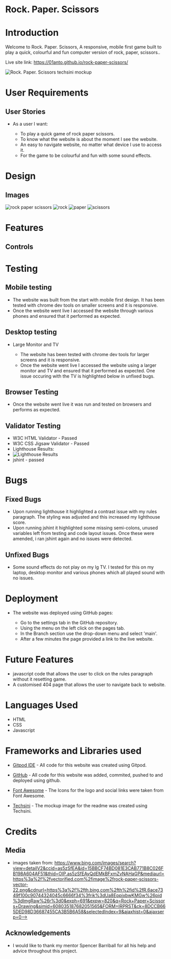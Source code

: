 # Rock. Paper. Scissors

# Introduction
Welcome to Rock. Paper. Scissors, A responsive, mobile first game built to play a quick, colourful and fun computer version of rock, paper, scissors..

Live site link: https://01anto.github.io/rock-paper-scissors/

![Rock. Paper. Scissors techsini mockup](readme-extras/techsini-pp2.jpg)

# User Requirements

  ## User Stories

  - As a user I want:

    - To play a quick game of rock paper scissors.
    - To know what the website is about the moment I see the website.
    - An easy to navigate website, no matter what device I use to access it.
    - For the game to be colourful and fun with some sound effects.

# Design

  ## Images
  ![rock paper scissors](readme-extras/rock-paper-scissors.png)
  ![rock](readme-extras/rock.jpg)
  ![paper](readme-extras/paper.jpg)
  ![scissors](readme-extras/scissors.jpg)

  # Features

  ## Controls
  ##

  # Testing

  ## Mobile testing

   - The website was built from the start with mobile first design. It has been tested with
     chrome dev tools on smaller screens and it is responsive.
   - Once the website went live I accessed the website through various phones and ensured
     that it performed as expected.

  ## Desktop testing

 - Large Monitor and TV

   - The website has been tested with chrome dev tools for larger screens and it is
     responsive.
   - Once the website went live I accessed the website using a larger monitor and TV and
     ensured that it performed as expected. One issue occuring with the TV is highlighted below in unfixed bugs.

  ## Browser Testing

   - Once the website went live it was run and tested on browsers and performs
     as expected.

  ## Validator Testing

   - W3C HTML Validator - Passed
   - W3C CSS Jigsaw Validator - Passed
   - Lighthouse Results:
   - ![Lighthouse Results](readme-extras/pp2-lighthouse.jpg)
   - jshint - passed
  
  # Bugs

  ## Fixed Bugs

   - Upon running lighthouse it highlighted a contrast issue with my rules paragraph. The styling was adjusted and this increased my lighthouse score.
   - Upon running jshint it highlighted some missing semi-colons, unused variables left from testing and code layout issues. Once these were amended, i ran jshint again and no issues were detected.
  
  ## Unfixed Bugs

   - Some sound effects do not play on my lg TV. I tested for this on my laptop, desktop monitor and various phones which all played sound with no issues.
  
# Deployment

 - The website was deployed using GitHub pages:

   - Go to the settings tab in the GitHub repository.
   - Using the menu on the left click on the pages tab.
   - In the Branch section use the drop-down menu and select 'main'.
   - After a few minutes the page provided a link to the live website.

# Future Features

   - javascript code that allows the user to click on the rules paragraph without it resetting game.
   - A customised 404 page that allows the user to navigate back to website.

# Languages Used

   - HTML
   - CSS
   - Javascript

# Frameworks and Libraries used

   - [Gitpod IDE](https://www.gitpod.io/)
    - All code for this website was created using Gitpod.

   - [GitHub](https://github.com/)
    - All code for this website was added, commited, pushed to and deployed using github.

   - [Font Awesome](https://fontawesome.com/)
    - The Icons for the logo and social links were taken from Font Awesome.
    
   - [Techsini](https://techsini.com/multi-mockup/index.php)
    - The mockup image for the readme was created using Techsini.
   
# Credits

  ## Media

 - images taken from:
   https://www.bing.com/images/search?view=detailV2&ccid=as5zSfEA&id=15BBCF74BD081E3CAB771B8C026FB198A604AF51&thid=OIP.as5zSfEAyQdEMkBFxmZvNAHaGP&mediaurl=https%3a%2f%2fvectorified.com%2fimage%2frock-paper-scissors-vector-22.png&cdnurl=https%3a%2f%2fth.bing.com%2fth%2fid%2fR.6ace7349f100c90744324045c6666f34%3frik%3dUa8EppixbwKMGw%26pid%3dImgRaw%26r%3d0&exph=691&expw=820&q=Rock+Paper+Scissors+Drawing&simid=608035187682051565&FORM=IRPRST&ck=8DCCB665DED98D36687455CA3B5B6A58&selectedIndex=9&ajaxhist=0&ajaxserp=0-->

  ## Acknowledgements

   - I would like to thank my mentor Spencer Barriball for all his help and advice throughout
     this project.





